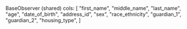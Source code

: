 BaseObserver (shared) cols: \[
	"first_name",
	"middle_name",
	"last_name",
	"age",
	"date_of_birth",
	"address_id",
	"sex",
	"race_ethnicity",
	"guardian_1",
	"guardian_2",
	"housing_type",
\]

